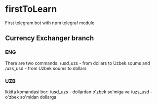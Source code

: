 # firstToLearn

First telegram bot with npm telegraf module

## Currency Exchanger branch

### ENG

There are two commands: /usd_uzs - from dollars to Uzbek soums and /uzs_usd - from Uzbek soums to dollars

### UZB

Ikkita komandasi bor: /usd_uzs - dollardan o'zbek so'miga va /uzs_usd - o'zbek so'midan dollarga
